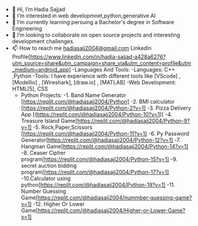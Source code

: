 - 👋 Hi, I’m Hadia Sajjad
- 👀 I’m interested in web developmnet,python,generative AI
- 🌱 I’m currently learning persuing a Bachelor's degree in Software Engineering
- 💞️ I’m looking to collaborate on open source projects and interesting development challenges.
- 📫 How to reach me hadiasajj2004@gmail.com LinkedIn Profile[https://www.linkedin.com/in/hadia-sajjad-a428a6276?utm_source=share&utm_campaign=share_via&utm_content=profile&utm_medium=android_app]
-Languages And Tools:
-Languages: C++ ,Python 
-Tools: I have experience with different tools like [VScode] , [Modellio] , [Wireshark], [draw.io] , [MATLAB]
-Web Development: HTML[5], CSS
  - Python Projects:
  -1. Band Name Generator [https://replit.com/@hadiasajj2004/Python]
  -2. BMI calculator [https://replit.com/@hadiasajj2004/Python-2?v=1]
  -3. Pizza Delivery App [(https://replit.com/@hadiasajj2004/Python-10?v=1)]
  -4. Treasure Island Game[https://replit.com/@hadiasajj2004/Python-9?v=1]
  -5. Rock,Paper,Scissors [https://replit.com/@hadiasajj2004/Python-11?v=1]
  -6. Py Password Generator[https://replit.com/@hadiasajj2004/Python-12?v=1]
  -7. Hangman Game[https://replit.com/@hadiasajj2004/Python-14?v=1]
  -8. Ceaser Cipher program[https://replit.com/@hadiasajj2004/Python-15?v=1]
  -9. secret auction bidding program[https://replit.com/@hadiasajj2004/Python-17?v=1]
  -10.Calculator using python[https://replit.com/@hadiasajj2004/Python-19?v=1]
  -11. Number Guessing Game[https://replit.com/@hadiasajj2004/nummber-guessing-game?v=1]
  -12. Higher Or Lower Game[https://replit.com/@hadiasajj2004/Higher-or-Lower-Game?v=1]  
